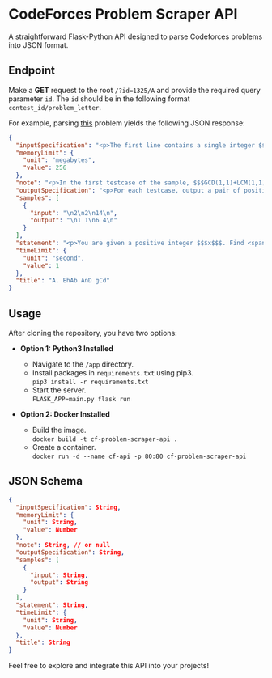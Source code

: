 # CodeForces Problem Scraper API

A straightforward Flask-Python API designed to parse Codeforces problems into JSON format.

## Endpoint

Make a **GET** request to the root `/?id=1325/A` and provide the required query parameter `id`. The `id` should be in the following format `contest_id/problem_letter`.

For example, parsing [this](https://codeforces.com/contest/1325/problem/A) problem yields the following JSON response:

```json
{
  "inputSpecification": "<p>The first line contains a single integer $$$t$$$ $$$(1 \\le t \\le 100)$$$  — the number of testcases.</p><p>Each testcase consists of one line containing a single integer, $$$x$$$ $$$(2 \\le x \\le 10^9)$$$.</p>",
  "memoryLimit": {
    "unit": "megabytes",
    "value": 256
  },
  "note": "<p>In the first testcase of the sample, $$$GCD(1,1)+LCM(1,1)=1+1=2$$$.</p><p>In the second testcase of the sample, $$$GCD(6,4)+LCM(6,4)=2+12=14$$$.</p>",
  "outputSpecification": "<p>For each testcase, output a pair of positive integers $$$a$$$ and $$$b$$$ ($$$1 \\le a, b \\le 10^9)$$$ such that $$$GCD(a,b)+LCM(a,b)=x$$$. It's guaranteed that the solution always exists. If there are several such pairs $$$(a, b)$$$, you can output any of them.</p>",
  "samples": [
    {
      "input": "\n2\n2\n14\n",
      "output": "\n1 1\n6 4\n"
    }
  ],
  "statement": "<p>You are given a positive integer $$$x$$$. Find <span class=\"tex-font-style-bf\">any</span> such $$$2$$$ positive integers $$$a$$$ and $$$b$$$ such that $$$GCD(a,b)+LCM(a,b)=x$$$.</p><p>As a reminder, $$$GCD(a,b)$$$ is the greatest integer that divides both $$$a$$$ and $$$b$$$. Similarly, $$$LCM(a,b)$$$ is the smallest integer such that both $$$a$$$ and $$$b$$$ divide it.</p><p>It's guaranteed that the solution always exists. If there are several such pairs $$$(a, b)$$$, you can output any of them.</p>",
  "timeLimit": {
    "unit": "second",
    "value": 1
  },
  "title": "A. EhAb AnD gCd"
}
```

## Usage

After cloning the repository, you have two options:

- **Option 1: Python3 Installed**
  - Navigate to the `/app` directory.
  - Install packages in `requirements.txt` using pip3.  
    `pip3 install -r requirements.txt`
  - Start the server.  
    `FLASK_APP=main.py flask run`

- **Option 2: Docker Installed**
  - Build the image.  
    `docker build -t cf-problem-scraper-api .`
  - Create a container.  
    `docker run -d --name cf-api -p 80:80 cf-problem-scraper-api`

## JSON Schema

```json
{
  "inputSpecification": String,
  "memoryLimit": {
    "unit": String,
    "value": Number
  },
  "note": String, // or null
  "outputSpecification": String,
  "samples": [
    {
      "input": String,
      "output": String
    }
  ],
  "statement": String,
  "timeLimit": {
    "unit": String,
    "value": Number
  },
  "title": String
}
```

Feel free to explore and integrate this API into your projects!
